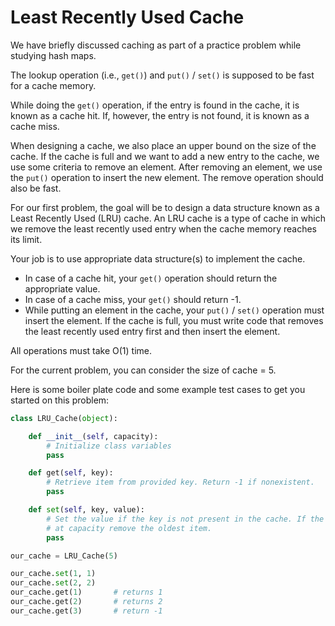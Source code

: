# Least Recently Used Cache

We have briefly discussed caching as part of a practice problem while
studying hash maps.

The lookup operation (i.e., `get()`) and `put()` / `set()` is supposed to be
fast for a cache memory.

While doing the `get()` operation, if the entry is found in the cache, it is
known as a cache hit. If, however, the entry is not found, it is known as a
cache miss.

When designing a cache, we also place an upper bound on the size of the
cache. If the cache is full and we want to add a new entry to the cache, we
use some criteria to remove an element. After removing an element, we use the
`put()` operation to insert the new element. The remove operation should also
be fast.

For our first problem, the goal will be to design a data structure known as a
Least Recently Used (LRU) cache. An LRU cache is a type of cache in which we
remove the least recently used entry when the cache memory reaches its limit.

Your job is to use appropriate data structure(s) to implement the cache.

* In case of a cache hit, your `get()` operation should return the appropriate
value.
* In case of a cache miss, your `get()` should return -1.
* While putting an element in the cache, your `put()` / `set()` operation must
insert the element. If the cache is full, you must write code that removes
the least recently used entry first and then insert the element.

All operations must take O(1) time.

For the current problem, you can consider the size of cache = 5.

Here is some boiler plate code and some example test cases to get you started
on this problem:

```python
class LRU_Cache(object):

    def __init__(self, capacity):
        # Initialize class variables
        pass

    def get(self, key):
        # Retrieve item from provided key. Return -1 if nonexistent.
        pass

    def set(self, key, value):
        # Set the value if the key is not present in the cache. If the cache is
        # at capacity remove the oldest item.
        pass

our_cache = LRU_Cache(5)

our_cache.set(1, 1)
our_cache.set(2, 2)
our_cache.get(1)       # returns 1
our_cache.get(2)       # returns 2
our_cache.get(3)       # return -1
```